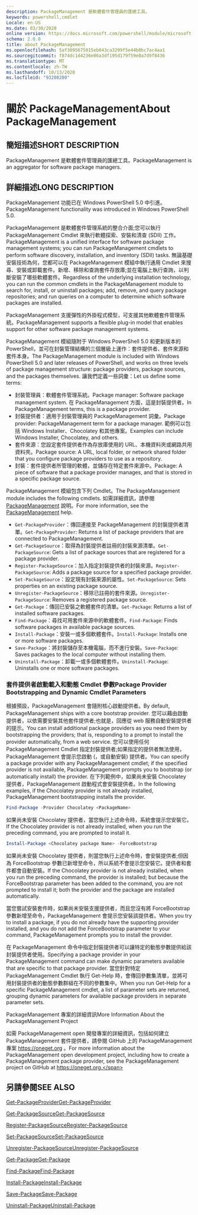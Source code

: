```yaml
---
description: PackageManagement 是軟體套件管理員的匯總工具。
keywords: powershell,cmdlet
Locale: en-US
ms.date: 03/30/2020
online version: https://docs.microsoft.com/powershell/module/microsoft.powershell.core/about/about_packagemanagement?view=powershell-7.1&WT.mc_id=ps-gethelp
schema: 2.0.0
title: about_PackageManagement
ms.openlocfilehash: 5af3095675015eb043ca3299f5e44b0bc7ac4aa1
ms.sourcegitcommit: f874dc1d4236e06a3df195d179f59e0a7d9f8436
ms.translationtype: MT
ms.contentlocale: zh-TW
ms.lasthandoff: 10/13/2020
ms.locfileid: "93208280"
---
```

# <a name="about-packagemanagement"></a><span data-ttu-id="0772b-104">關於 PackageManagement</span><span class="sxs-lookup"><span data-stu-id="0772b-104">About PackageManagement</span></span>

## <a name="short-description"></a><span data-ttu-id="0772b-105">簡短描述</span><span class="sxs-lookup"><span data-stu-id="0772b-105">SHORT DESCRIPTION</span></span>
<span data-ttu-id="0772b-106">PackageManagement 是軟體套件管理員的匯總工具。</span><span class="sxs-lookup"><span data-stu-id="0772b-106">PackageManagement is an aggregator for software package managers.</span></span>

## <a name="long-description"></a><span data-ttu-id="0772b-107">詳細描述</span><span class="sxs-lookup"><span data-stu-id="0772b-107">LONG DESCRIPTION</span></span>

<span data-ttu-id="0772b-108">PackageManagement 功能已在 Windows PowerShell 5.0 中引進。</span><span class="sxs-lookup"><span data-stu-id="0772b-108">PackageManagement functionality was introduced in Windows PowerShell 5.0.</span></span>

<span data-ttu-id="0772b-109">PackageManagement 是軟體套件管理系統的整合介面;您可以執行 PackageManagement Cmdlet 來執行軟體探索、安裝和清查 (SDII) 工作。</span><span class="sxs-lookup"><span data-stu-id="0772b-109">PackageManagement is a unified interface for software package management systems; you can run PackageManagement cmdlets to perform software discovery, installation, and inventory (SDII) tasks.</span></span> <span data-ttu-id="0772b-110">無論基礎安裝技術為何，您都可以在 PackageManagement 模組中執行通用 Cmdlet 來搜尋、安裝或卸載套件。新增、移除和查詢套件存放庫;並在電腦上執行查詢，以判斷安裝了哪些軟體套件。</span><span class="sxs-lookup"><span data-stu-id="0772b-110">Regardless of the underlying installation technology, you can run the common cmdlets in the PackageManagement module to search for, install, or uninstall packages; add, remove, and query package repositories; and run queries on a computer to determine which software packages are installed.</span></span>

<span data-ttu-id="0772b-111">PackageManagement 支援彈性的外掛程式模型，可支援其他軟體套件管理系統。</span><span class="sxs-lookup"><span data-stu-id="0772b-111">PackageManagement supports a flexible plug-in model that enables support for other software package management systems.</span></span>

<span data-ttu-id="0772b-112">PackageManagement 模組隨附于 Windows PowerShell 5.0 和更新版本的 PowerShell，並可在封裝管理結構的三個層級上運作：套件提供者、套件來源和套件本身。</span><span class="sxs-lookup"><span data-stu-id="0772b-112">The PackageManagement module is included with Windows PowerShell 5.0 and later releases of PowerShell, and works on three levels of package management structure: package providers, package sources, and the packages themselves.</span></span> <span data-ttu-id="0772b-113">讓我們定義一些詞彙：</span><span class="sxs-lookup"><span data-stu-id="0772b-113">Let us define some terms:</span></span>

- <span data-ttu-id="0772b-114">封裝管理員：軟體套件管理系統。</span><span class="sxs-lookup"><span data-stu-id="0772b-114">Package manager: Software package management system.</span></span> <span data-ttu-id="0772b-115">在 PackageManagement 方面，這是封裝提供者。</span><span class="sxs-lookup"><span data-stu-id="0772b-115">In PackageManagement terms, this is a package provider.</span></span>
- <span data-ttu-id="0772b-116">封裝提供者：適用于封裝管理員的 PackageManagement 詞彙。</span><span class="sxs-lookup"><span data-stu-id="0772b-116">Package provider: PackageManagement term for a package manager.</span></span> <span data-ttu-id="0772b-117">範例可以包括 Windows Installer、Chocolatey 和其他專案。</span><span class="sxs-lookup"><span data-stu-id="0772b-117">Examples can include Windows Installer, Chocolatey, and others.</span></span>
- <span data-ttu-id="0772b-118">套件來源：您設定套件提供者作為存放庫使用的 URL、本機資料夾或網路共用資料夾。</span><span class="sxs-lookup"><span data-stu-id="0772b-118">Package source: A URL, local folder, or network shared folder that you configure package providers to use as a repository.</span></span>
- <span data-ttu-id="0772b-119">封裝：套件提供者所管理的軟體，並儲存在特定套件來源中。</span><span class="sxs-lookup"><span data-stu-id="0772b-119">Package: A piece of software that a package provider manages, and that is stored in a specific package source.</span></span>

<span data-ttu-id="0772b-120">PackageManagement 模組包含下列 Cmdlet。</span><span class="sxs-lookup"><span data-stu-id="0772b-120">The PackageManagement module includes the following cmdlets.</span></span> <span data-ttu-id="0772b-121">如需詳細資訊，請參閱 [PackageManagement](/powershell/module/packagemanagement) 說明。</span><span class="sxs-lookup"><span data-stu-id="0772b-121">For more information, see the [PackageManagement](/powershell/module/packagemanagement) help.</span></span>

- <span data-ttu-id="0772b-122">`Get-PackageProvider`：傳回連接至 PackageManagement 的封裝提供者清單。</span><span class="sxs-lookup"><span data-stu-id="0772b-122">`Get-PackageProvider`: Returns a list of package providers that are  connected to PackageManagement.</span></span>
- <span data-ttu-id="0772b-123">`Get-PackageSource`：取得為封裝提供者註冊的封裝來源清單。</span><span class="sxs-lookup"><span data-stu-id="0772b-123">`Get-PackageSource`: Gets a list of package sources that are registered for a package provider.</span></span>
- <span data-ttu-id="0772b-124">`Register-PackageSource`：加入指定封裝提供者的封裝來源。</span><span class="sxs-lookup"><span data-stu-id="0772b-124">`Register-PackageSource`: Adds a package source for a specified package provider.</span></span>
- <span data-ttu-id="0772b-125">`Set-PackageSource`：設定現有封裝來源的屬性。</span><span class="sxs-lookup"><span data-stu-id="0772b-125">`Set-PackageSource`: Sets properties on an existing package source.</span></span>
- <span data-ttu-id="0772b-126">`Unregister-PackageSource`：移除已註冊的套件來源。</span><span class="sxs-lookup"><span data-stu-id="0772b-126">`Unregister-PackageSource`: Removes a registered package source.</span></span>
- <span data-ttu-id="0772b-127">`Get-Package`：傳回已安裝之軟體套件的清單。</span><span class="sxs-lookup"><span data-stu-id="0772b-127">`Get-Package`: Returns a list of installed software packages.</span></span>
- <span data-ttu-id="0772b-128">`Find-Package`：尋找可用套件來源中的軟體套件。</span><span class="sxs-lookup"><span data-stu-id="0772b-128">`Find-Package`: Finds software packages in available package sources.</span></span>
- <span data-ttu-id="0772b-129">`Install-Package`：安裝一或多個軟體套件。</span><span class="sxs-lookup"><span data-stu-id="0772b-129">`Install-Package`: Installs one or more software packages.</span></span>
- <span data-ttu-id="0772b-130">`Save-Package`：將封裝儲存至本機電腦，而不進行安裝。</span><span class="sxs-lookup"><span data-stu-id="0772b-130">`Save-Package`: Saves packages to the local computer without installing them.</span></span>
- <span data-ttu-id="0772b-131">`Uninstall-Package`：卸載一或多個軟體套件。</span><span class="sxs-lookup"><span data-stu-id="0772b-131">`Uninstall-Package`: Uninstalls one or more software packages.</span></span>

### <a name="package-provider-bootstrapping-and-dynamic-cmdlet-parameters"></a><span data-ttu-id="0772b-132">套件提供者啟動載入和動態 Cmdlet 參數</span><span class="sxs-lookup"><span data-stu-id="0772b-132">Package Provider Bootstrapping and Dynamic Cmdlet Parameters</span></span>

<span data-ttu-id="0772b-133">根據預設，PackageManagement 會隨附核心啟動提供者。</span><span class="sxs-lookup"><span data-stu-id="0772b-133">By default, PackageManagement ships with a core bootstrap provider.</span></span> <span data-ttu-id="0772b-134">您可以藉由啟動提供者，以依需要安裝其他套件提供者;也就是，回應從 web 服務自動安裝提供者的提示。</span><span class="sxs-lookup"><span data-stu-id="0772b-134">You can install additional package providers as you need them by bootstrapping the providers; that is, responding to a prompt to install the provider automatically, from a web service.</span></span> <span data-ttu-id="0772b-135">您可以使用任何 PackageManagement Cmdlet 指定封裝提供者;如果指定的提供者無法使用，PackageManagement 會提示您啟動 (，或自動安裝) 提供者。</span><span class="sxs-lookup"><span data-stu-id="0772b-135">You can specify a package provider with any PackageManagement cmdlet; if the specified provider is not available, PackageManagement prompts you to bootstrap (or automatically install) the provider.</span></span> <span data-ttu-id="0772b-136">在下列範例中，如果尚未安裝 Chocolatey 提供者，PackageManagement 啟動程式會安裝提供者。</span><span class="sxs-lookup"><span data-stu-id="0772b-136">In the following examples, if the Chocolatey provider is not already installed, PackageManagement bootstrapping installs the provider.</span></span>

```powershell
Find-Package -Provider Chocolatey <PackageName>
```

<span data-ttu-id="0772b-137">如果尚未安裝 Chocolatey 提供者，當您執行上述命令時，系統會提示您安裝它。</span><span class="sxs-lookup"><span data-stu-id="0772b-137">If the Chocolatey provider is not already installed, when you run the preceding command, you are prompted to install it.</span></span>

```powershell
Install-Package <Chocolatey package Name> -ForceBootstrap
```

<span data-ttu-id="0772b-138">如果尚未安裝 Chocolatey 提供者，則當您執行上述命令時，會安裝提供者;但因為 ForceBootstrap 參數已新增至命令，所以系統不會提示您安裝它。提供者和套件都會自動安裝。</span><span class="sxs-lookup"><span data-stu-id="0772b-138">If the Chocolatey provider is not already installed, when you run the preceding command, the provider is installed; but because the ForceBootstrap parameter has been added to the command, you are not prompted to install it; both the provider and the package are installed automatically.</span></span>

<span data-ttu-id="0772b-139">當您嘗試安裝套件時，如果尚未安裝支援提供者，而且您沒有將 ForceBootstrap 參數新增至命令，PackageManagement 會提示您安裝該提供者。</span><span class="sxs-lookup"><span data-stu-id="0772b-139">When you try to install a package, if you do not already have the supporting provider installed, and you do not add the ForceBootstrap parameter to your command, PackageManagement prompts you to install the provider.</span></span>

<span data-ttu-id="0772b-140">在 PackageManagement 命令中指定封裝提供者可以讓特定的動態參數提供給該封裝提供者使用。</span><span class="sxs-lookup"><span data-stu-id="0772b-140">Specifying a package provider in your PackageManagement command can make dynamic parameters available that are specific to that package provider.</span></span> <span data-ttu-id="0772b-141">當您針對特定 PackageManagement Cmdlet 執行 Get-Help 時，會傳回參數集清單，並將可用封裝提供者的動態參數群組在不同的參數集中。</span><span class="sxs-lookup"><span data-stu-id="0772b-141">When you run Get-Help for a specific PackageManagement cmdlet, a list of parameter sets are returned, grouping dynamic parameters for available package providers in separate parameter sets.</span></span>

<span data-ttu-id="0772b-142">PackageManagement 專案的詳細資訊</span><span class="sxs-lookup"><span data-stu-id="0772b-142">More Information About the PackageManagement Project</span></span>

<span data-ttu-id="0772b-143">如需 PackageManagement open 開發專案的詳細資訊，包括如何建立 PackageManagement 套件提供者，請參閱 GitHub 上的 PackageManagement 專案 https://oneget.org 。</span><span class="sxs-lookup"><span data-stu-id="0772b-143">For more information about the PackageManagement open development project, including how to create a PackageManagement package provider, see the PackageManagement project on GitHub at https://oneget.org.</span></span>

## <a name="see-also"></a><span data-ttu-id="0772b-144">另請參閱</span><span class="sxs-lookup"><span data-stu-id="0772b-144">SEE ALSO</span></span>

[<span data-ttu-id="0772b-145">Get-PackageProvider</span><span class="sxs-lookup"><span data-stu-id="0772b-145">Get-PackageProvider</span></span>](xref:PackageManagement.Get-PackageProvider)

[<span data-ttu-id="0772b-146">Get-PackageSource</span><span class="sxs-lookup"><span data-stu-id="0772b-146">Get-PackageSource</span></span>](xref:PackageManagement.Get-PackageSource)

[<span data-ttu-id="0772b-147">Register-PackageSource</span><span class="sxs-lookup"><span data-stu-id="0772b-147">Register-PackageSource</span></span>](xref:PackageManagement.Register-PackageSource)

[<span data-ttu-id="0772b-148">Set-PackageSource</span><span class="sxs-lookup"><span data-stu-id="0772b-148">Set-PackageSource</span></span>](xref:PackageManagement.Set-PackageSource)

[<span data-ttu-id="0772b-149">Unregister-PackageSource</span><span class="sxs-lookup"><span data-stu-id="0772b-149">Unregister-PackageSource</span></span>](xref:PackageManagement.Unregister-PackageSource)

[<span data-ttu-id="0772b-150">Get-Package</span><span class="sxs-lookup"><span data-stu-id="0772b-150">Get-Package</span></span>](xref:PackageManagement.Get-Package)

[<span data-ttu-id="0772b-151">Find-Package</span><span class="sxs-lookup"><span data-stu-id="0772b-151">Find-Package</span></span>](xref:PackageManagement.Find-Package)

[<span data-ttu-id="0772b-152">Install-Package</span><span class="sxs-lookup"><span data-stu-id="0772b-152">Install-Package</span></span>](xref:PackageManagement.Install-Package)

[<span data-ttu-id="0772b-153">Save-Package</span><span class="sxs-lookup"><span data-stu-id="0772b-153">Save-Package</span></span>](xref:PackageManagement.Save-Package)

[<span data-ttu-id="0772b-154">Uninstall-Package</span><span class="sxs-lookup"><span data-stu-id="0772b-154">Uninstall-Package</span></span>](xref:PackageManagement.Uninstall-Package)

